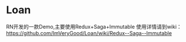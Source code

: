 # Loan
RN开发的一款Demo,主要使用Redux+Saga+Immutable
使用详情请到wiki：https://github.com/ImVeryGood/Loan/wiki/Redux--Saga--Immutable
